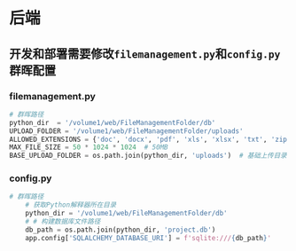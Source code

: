 # 后端

## 开发和部署需要修改`filemanagement.py`和`config.py`群晖配置

### filemanagement.py

```python
# 群晖路径
python_dir  = '/volume1/web/FileManagementFolder/db'
UPLOAD_FOLDER = '/volume1/web/FileManagementFolder/uploads'
ALLOWED_EXTENSIONS = {'doc', 'docx', 'pdf', 'xls', 'xlsx', 'txt', 'zip', 'rar'}
MAX_FILE_SIZE = 50 * 1024 * 1024  # 50MB
BASE_UPLOAD_FOLDER = os.path.join(python_dir, 'uploads')  # 基础上传目录
```

### config.py

```python
# 群晖路径
    # 获取Python解释器所在目录
    python_dir = '/volume1/web/FileManagementFolder/db'
    # # 构建数据库文件路径
    db_path = os.path.join(python_dir, 'project.db')
    app.config['SQLALCHEMY_DATABASE_URI'] = f'sqlite:///{db_path}'

```

